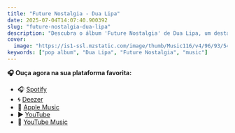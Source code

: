 ```yaml
---
title: "Future Nostalgia - Dua Lipa"
date: 2025-07-04T14:07:40.900392
slug: "future-nostalgia-dua-lipa"
description: "Descubra o álbum 'Future Nostalgia' de Dua Lipa, um destaque na música pop."
cover:
  image: "https://is1-ssl.mzstatic.com/image/thumb/Music116/v4/96/93/54/969354a7-8985-7833-7160-93e38110b745/190295042998.jpg/500x500bb.jpg"
keywords: ["pop album", "Dua Lipa", "Future Nostalgia", "music"]
---
```






**🎧 Ouça agora na sua plataforma favorita:**

- 🎧 [Spotify](https://open.spotify.com/search/Future%20Nostalgia%20Dua%20Lipa)
- 🌀 [Deezer](https://www.deezer.com/search/Future%20Nostalgia%20Dua%20Lipa)
- 🍎 [Apple Music](https://music.apple.com/search?term=Future%20Nostalgia%20Dua%20Lipa)
- ▶️ [YouTube](https://www.youtube.com/results?search_query=Future%20Nostalgia%20Dua%20Lipa)
- 🎵 [YouTube Music](https://music.youtube.com/search?q=Future%20Nostalgia%20Dua%20Lipa)